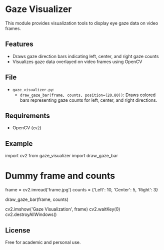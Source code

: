 # Gaze Visualizer

This module provides visualization tools to display eye gaze data on video frames.

## Features

- Draws gaze direction bars indicating left, center, and right gaze counts
- Visualizes gaze data overlayed on video frames using OpenCV

## File

- `gaze_visualizer.py`:
  - `draw_gaze_bar(frame, counts, position=(20,80))`:
    Draws colored bars representing gaze counts for left, center, and right directions.

## Requirements

- OpenCV (`cv2`)

## Example

import cv2
from gaze_visualizer import draw_gaze_bar

# Dummy frame and counts
frame = cv2.imread('frame.jpg')
counts = {'Left': 10, 'Center': 5, 'Right': 3}

draw_gaze_bar(frame, counts)

cv2.imshow('Gaze Visualization', frame)
cv2.waitKey(0)
cv2.destroyAllWindows()

## License

Free for academic and personal use.



